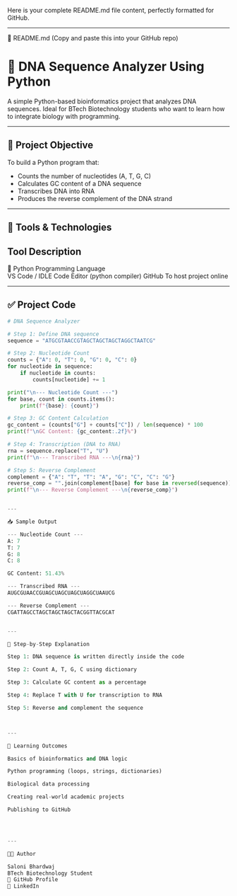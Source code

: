 Here is your complete README.md file content, perfectly formatted for GitHub.


---

📘 README.md (Copy and paste this into your GitHub repo)

# 🧬 DNA Sequence Analyzer Using Python

A simple Python-based bioinformatics project that analyzes DNA sequences. Ideal for BTech Biotechnology students who want to learn how to integrate biology with programming.

---

## 📌 Project Objective

To build a Python program that:
- Counts the number of nucleotides (A, T, G, C)
- Calculates GC content of a DNA sequence
- Transcribes DNA into RNA
- Produces the reverse complement of the DNA strand

---

## 🧰 Tools & Technologies

 Tool        Description                        
------------------------------------------------
🐍 Python       Programming Language               
VS Code / IDLE   Code Editor (python compiler) 
GitHub           To host project online           

---

## ✅ Project Code

```python
# DNA Sequence Analyzer

# Step 1: Define DNA sequence
sequence = "ATGCGTAACCGTAGCTAGCTAGCTAGGCTAATCG"

# Step 2: Nucleotide Count
counts = {"A": 0, "T": 0, "G": 0, "C": 0}
for nucleotide in sequence:
    if nucleotide in counts:
        counts[nucleotide] += 1

print("\n--- Nucleotide Count ---")
for base, count in counts.items():
    print(f"{base}: {count}")

# Step 3: GC Content Calculation
gc_content = (counts["G"] + counts["C"]) / len(sequence) * 100
print(f"\nGC Content: {gc_content:.2f}%")

# Step 4: Transcription (DNA to RNA)
rna = sequence.replace("T", "U")
print(f"\n--- Transcribed RNA ---\n{rna}")

# Step 5: Reverse Complement
complement = {"A": "T", "T": "A", "G": "C", "C": "G"}
reverse_comp = "".join(complement[base] for base in reversed(sequence))
print(f"\n--- Reverse Complement ---\n{reverse_comp}")


---

📥 Sample Output

--- Nucleotide Count ---
A: 7
T: 7
G: 8
C: 8

GC Content: 51.43%

--- Transcribed RNA ---
AUGCGUAACCGUAGCUAGCUAGCUAGGCUAAUCG

--- Reverse Complement ---
CGATTAGCCTAGCTAGCTAGCTACGGTTACGCAT


---

🧪 Step-by-Step Explanation

Step 1: DNA sequence is written directly inside the code

Step 2: Count A, T, G, C using dictionary

Step 3: Calculate GC content as a percentage

Step 4: Replace T with U for transcription to RNA

Step 5: Reverse and complement the sequence



---

🧠 Learning Outcomes

Basics of bioinformatics and DNA logic

Python programming (loops, strings, dictionaries)

Biological data processing

Creating real-world academic projects

Publishing to GitHub




---

🧑‍🔬 Author

Saloni Bhardwaj
BTech Biotechnology Student
🔗 GitHub Profile
🔗 LinkedIn



